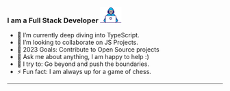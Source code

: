 <!--
**33j33/33j33** is a ✨ _special_ ✨ repository because its `README.md` (this file) appears on your GitHub profile.
-->

### I am a Full Stack Developer  <img width="50px" src="./developer.gif"> 
- 🌱 I’m currently deep diving into TypeScript.
- 👯 I’m looking to collaborate on JS Projects. 
- 🥅 2023 Goals: Contribute to Open Source projects
- 💬 Ask me about anything, I am happy to help :)
- 🧗 I try to: Go beyond and push the boundaries.
- ⚡ Fun fact: I am always up for a game of chess.

---

<!--
<p>
  <h1 align="center"><b>Hello there, I'm Jai 👋</b></h1>
</p>
 <img align="center" alt="visitors" src="https://gpvc.arturio.dev/33j33" />
-->
